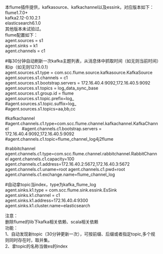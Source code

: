 本flume插件提供，kafkasource、kafkachannel以及essink，对应版本如下：  
flume1.7.0+  
kafka2.12-0.10.2.1  
elasticsearch6.1.0  
其他版本未试验过。  
flume配置如下：   
agent.sources = s1  
agent.sinks = k1  
agent.channels = c1  
  
#每30分钟自动刷新一次kafka主题列表，从消息体中抓取时间（如无则当前时间）和ip（如无则127.0.0.1）  
agent.sources.s1.type = com.scc.flume.source.kafkasource.KafkaSource  
agent.sources.s1.channels = c1  
agent.sources.s1.bootstrap.servers = 172.16.40.4:9092,172.16.40.5:9092  
agent.sources.s1.topics = log_data_sync_base  
agent.sources.s1.group.id = flume  
agent.sources.s1.topic.prefix=log_  
#agent.sources.s1.topic.suffix=log_  
#agent.sources.s1.topics=aa,bb,cc  
 
#kafkachannel
#agent.channels.c1.type=com.scc.flume.channel.kafkachannel.KafkaChannel          
#agent.channels.c1.bootstrap.servers = 172.16.40.4:9092,172.16.40.5:9092  
#agent.channels.c1.topic=flume_channel_log4j2flume   

#rabbitchannel
agent.channels.c1.type=com.scc.flume.channel.rabbitchannel.RabbitChannel
agent.channels.c1.capacity=100
agent.channels.c1.address=172.16.40.2:5672,172.16.40.3:5672
agent.channels.c1.uname=root
agent.channels.c1.pwd=root
agent.channels.c1.exchange.name=flume_channel_log

  
#自动拿topic当index，type为kafka_flume_log  
agent.sinks.k1.type = com.scc.flume.sink.essink.EsSink  
agent.sinks.k1.channel = c1  
agent.sinks.k1.address=172.16.40.4:9300  
agent.sinks.k1.cluster.name=elasticsearch  
  
注意：   
	删除flume的lib下kafka相关依赖、scala相关依赖  
功能：  
	1、自动发现新topic（30分钟更新一次），可按前缀、后缀或者指定topic,多个规则同时存在时，取并集。  
	2、拿topic的名称当做es的index  
